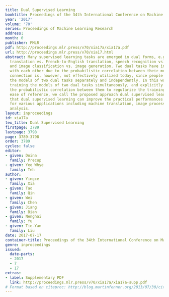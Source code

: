 ```yaml
---
title: Dual Supervised Learning
booktitle: Proceedings of the 34th International Conference on Machine Learning
year: '2017'
volume: '70'
series: Proceedings of Machine Learning Research
address: 
month: 0
publisher: PMLR
pdf: http://proceedings.mlr.press/v70/xia17a/xia17a.pdf
url: http://proceedings.mlr.press/v70/xia17.html
abstract: Many supervised learning tasks are emerged in dual forms, e.g., English-to-French
  translation vs. French-to-English translation, speech recognition vs. text to speech,
  and image classification vs. image generation. Two dual tasks have intrinsic connections
  with each other due to the probabilistic correlation between their models. This
  connection is, however, not effectively utilized today, since people usually train
  the models of two dual tasks separately and independently. In this work, we propose
  training the models of two dual tasks simultaneously, and explicitly exploiting
  the probabilistic correlation between them to regularize the training process. For
  ease of reference, we call the proposed approach dual supervised learning. We demonstrate
  that dual supervised learning can improve the practical performances of both tasks,
  for various applications including machine translation, image processing, and sentiment
  analysis.
layout: inproceedings
id: xia17a
tex_title: Dual Supervised Learning
firstpage: 3789
lastpage: 3798
page: 3789-3798
order: 3789
cycles: false
editor:
- given: Doina
  family: Precup
- given: Yee Whye
  family: Teh
author:
- given: Yingce
  family: Xia
- given: Tao
  family: Qin
- given: Wei
  family: Chen
- given: Jiang
  family: Bian
- given: Nenghai
  family: Yu
- given: Tie-Yan
  family: Liu
date: 2017-07-17
container-title: Proceedings of the 34th International Conference on Machine Learning
genre: inproceedings
issued:
  date-parts:
  - 2017
  - 7
  - 17
extras:
- label: Supplementary PDF
  link: http://proceedings.mlr.press/v70/xia17a/xia17a-supp.pdf
# Format based on citeproc: http://blog.martinfenner.org/2013/07/30/citeproc-yaml-for-bibliographies/
---
```

